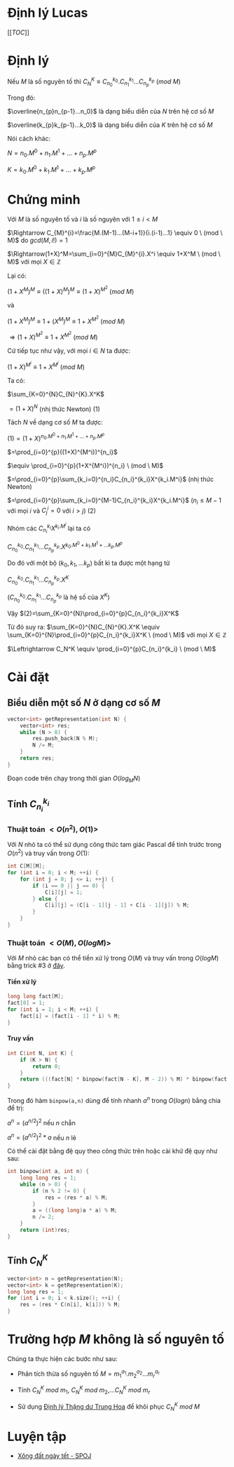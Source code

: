 # Định lý Lucas

[[_TOC_]]

# Định lý

Nếu $M$ là số nguyên tố thì $C_{N}^{K} \equiv C_{n_0}^{k_0}.C_{n_1}^{k_1}...C_{n_{p}}^{k_{p}} \ (mod \ M)$

Trong đó:

$\overline{n_{p}n_{p-1}...n_0}$ là dạng biểu diễn của $N$ trên hệ cơ số $M$

$\overline{k_{p}k_{p-1}...k_0}$ là dạng biểu diễn của $K$ trên hệ cơ số $M$

Nói cách khác:

$N=n_0.M^0+n_1.M^1+...+n_{p}.M^{p}$

$K=k_0.M^0+k_1.M^1+...+k_{p}.M^{p}$

# Chứng minh

Với $M$ là số nguyên tố và $i$ là số nguyên với $1 \leq i < M$

$\Rightarrow C_{M}^{i}=\frac{M.(M-1)...(M-i+1)}{i.(i-1)...1} \equiv 0 \ (mod \ M)$ do $gcd(M,i!)=1$

$\Rightarrow(1+X)^M=\sum_{i=0}^{M}C_{M}^{i}.X^i \equiv 1+X^M \ (mod \ M)$ với mọi $X \in \mathbb{Z}$

Lại có:

$(1+X^M)^M \equiv ((1+X)^M)^M \equiv (1+X)^{M^2}\ (mod \ M)$

và

$(1+X^M)^M \equiv 1+(X^M)^M \equiv 1+X^{M^2} \ (mod \ M)$

$\Rightarrow (1+X)^{M^2} \equiv 1+X^{M^2} \ (mod \ M)$

Cứ tiếp tục như vậy, với mọi $i \in N$ ta được:

$(1+X)^{M^i} \equiv 1+X^{M^i} \ (mod \ M)$

Ta có:

$\sum_{K=0}^{N}C_{N}^{K}.X^K$

$=(1+X)^N$ (nhị thức Newton) (1)

Tách $N$ về dạng cơ số $M$ ta được:

$(1)=(1+X)^{n_0.M^0+n_1.M^1+...+n_{p}.M^{p}}$

$=\prod_{i=0}^{p}((1+X)^{M^i})^{n_i}$

$\equiv \prod_{i=0}^{p}(1+X^{M^i})^{n_i} \ (mod \ M)$

$=\prod_{i=0}^{p}\sum_{k_i=0}^{n_i}C_{n_i}^{k_i}X^{k_i.M^i}$ (nhị thức Newton)

$=\prod_{i=0}^{p}\sum_{k_i=0}^{M-1}C_{n_i}^{k_i}X^{k_i.M^i}$ ($n_i \leq M-1$ với mọi $i$ và $C_j^i=0$ với $i>j$) (2)

Nhóm các $C_{n_i}^{k_i}X^{k_i.M^i}$ lại ta có

$C_{n_0}^{k_0}.C_{n_1}^{k_1}...C_{n_p}^{k_p}.X^{k_0.M^0+k_1.M^1+...k_p.M^p}$

Do đó với một bộ $(k_0,k_1,...k_p)$ bất kì ta được một hạng tử

$C_{n_0}^{k_0}.C_{n_1}^{k_1}...C_{n_p}^{k_p}.X^{K}$

($C_{n_0}^{k_0}.C_{n_1}^{k_1}...C_{n_p}^{k_p}$ là hệ số của $X^K$)

Vậy $(2)=\sum_{K=0}^{N}\prod_{i=0}^{p}C_{n_i}^{k_i}X^K$

Từ đó suy ra: $\sum_{K=0}^{N}C_{N}^{K}.X^K \equiv \sum_{K=0}^{N}\prod_{i=0}^{p}C_{n_i}^{k_i}X^K \ (mod \ M)$ với mọi $X \in \mathbb{Z}$

$\Leftrightarrow C_N^K \equiv \prod_{i=0}^{p}C_{n_i}^{k_i} \ (mod \ M)$

# Cài đặt

## Biểu diễn một số $N$ ở dạng cơ số $M$

```cpp
vector<int> getRepresentation(int N) {
    vector<int> res;
    while (N > 0) {
        res.push_back(N % M);
        N /= M;
    }
    return res;
}

```

Đoạn code trên chạy trong thời gian $O(log_M N)$

## Tính $C_{n_i}^{k_i}$

### Thuật toán $< O(n^2),O(1) >$

Với $N$ nhỏ ta có thể sử dụng công thức tam giác Pascal để tính trước trong $O(n^2)$ và truy vấn trong $O(1)$:

```cpp
int C[M][M];
for (int i = 0; i < M; ++i) {
    for (int j = 0; j <= i; ++j) {
        if (i == 0 || j == 0) {
            C[i][j] = 1;
        } else {
            C[i][j] = (C[i - 1][j - 1] + C[i - 1][j]) % M;
        }
    }
}

```

### Thuật toán $< O(M),O(logM) >$

Với $M$ nhỏ các bạn có thể tiền xử lý trong $O(M)$ và truy vấn trong $O(logM)$ bằng trick #3 ở [đây](https://www.hackerearth.com/notes/powerful-tricks-with-calculation-modulo/).

#### Tiền xử lý

```cpp
long long fact[M];
fact[0] = 1;
for (int i = 1; i < M; ++i) {
    fact[i] = (fact[i - 1] * i) % M;
}

```

#### Truy vấn

```cpp
int C(int N, int K) {
    if (K > N) {
        return 0;
    }
    return (((fact[N] * binpow(fact[N - K], M - 2)) % M) * binpow(fact[K], M - 2)) % M;
}

```

Trong đó hàm `binpow(a,n)` dùng để tính nhanh $a^n$ trong $O(logn)$ bằng chia để trị:

$a^n=(a^{n/2})^2$ nếu $n$ chẵn

$a^n=(a^{n/2})^2*a$ nếu $n$ lẻ

Có thể cài đặt bằng đệ quy theo công thức trên hoặc cài khử đệ quy như sau:

```cpp
int binpow(int a, int n) {
    long long res = 1;
    while (n > 0) {
        if (n % 2 != 0) {
            res = (res * a) % M;
        }
        a = ((long long)a * a) % M;
        n /= 2;
    }
    return (int)res;
}

```

## Tính $C_N^K$

```cpp
vector<int> n = getRepresentation(N);
vector<int> k = getRepresentation(K);
long long res = 1;
for (int i = 0; i < k.size(); ++i) {
    res = (res * C(n[i], k[i])) % M;
}

```

# Trường hợp $M$ không là số nguyên tố

Chúng ta thực hiện các bước như sau:

- Phân tích thừa số nguyên tố $M={m_1}^{a_1}.{m_2}^{a_2}...{m_r}^{a_r}$

- Tính $C_N^K \ mod \ m_1$, $C_N^K \ mod \ m_2$,...$C_N^K \ mod \ m_r$

- Sử dụng [Định lý Thặng dư Trung Hoa](https://en.wikipedia.org/wiki/Chinese_remainder_theorem) để khôi phục $C_N^K \ mod \ M$

# Luyện tập

- [Xông đất ngày tết - SPOJ](http://vnoi.info/problems/show/C11TCT/)
